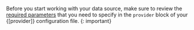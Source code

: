 Before you start working with your data source, make sure to review the [required parameters](/docs/terraform?topic=terraform-provider-reference#required-parameters) that you need to specify in the `provider` block of your {[provider]} configuration file. 
{: important}
